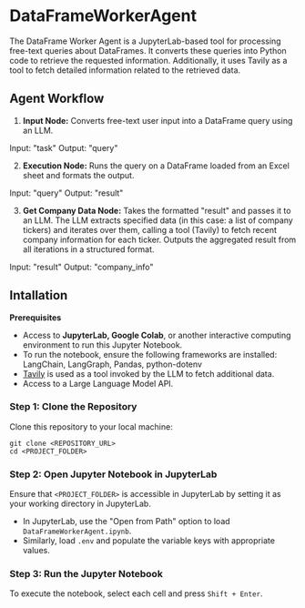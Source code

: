 # DataFrameWorkerAgent
The DataFrame Worker Agent is a JupyterLab-based tool for processing free-text queries about DataFrames. It converts these queries into Python code to retrieve the requested information. Additionally, it uses Tavily as a tool to fetch detailed information related to the retrieved data.

## Agent Workflow

1. <b>Input Node:</b> Converts free-text user input into a DataFrame query using an LLM.

  Input: "task"
  Output: "query"

2. <b>Execution Node:</b> Runs the query on a DataFrame loaded from an Excel sheet and formats the output.

  Input: "query"
  Output: "result"
  
3. <b>Get Company Data Node:</b> Takes the formatted "result" and passes it to an LLM. The LLM extracts specified data (in this case: a list of company tickers) and iterates over them, calling a tool (Tavily) to fetch recent company information for each ticker. Outputs the aggregated result from all iterations in a structured format.

  Input: "result"
  Output: "company_info"


## Intallation

<b>Prerequisites</b>

* Access to <b>JupyterLab, Google Colab</b>, or another interactive computing environment to run this Jupyter Notebook.
* To run the notebook, ensure the following frameworks are installed: LangChain, LangGraph, Pandas, python-dotenv
* [Tavily](https://www.tavily.com) is used as a tool invoked by the LLM to fetch additional data.
* Access to a Large Language Model API.

### Step 1: Clone the Repository

Clone this repository to your local machine:
```
git clone <REPOSITORY_URL>
cd <PROJECT_FOLDER>
```

### Step 2: Open Jupyter Notebook in JupyterLab

Ensure that ```<PROJECT_FOLDER>``` is accessible in JupyterLab by setting it as your working directory in JupyterLab.
 * In JupyterLab, use the "Open from Path" option to load ```DataFrameWorkerAgent.ipynb```.
 * Similarly, load ```.env``` and populate the variable keys with appropriate values.

### Step 3: Run the Jupyter Notebook

To execute the notebook, select each cell and press ```Shift + Enter```.
